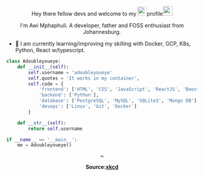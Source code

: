 <div align="center">
Hey there fellow devs and welcome to my <img src="https://img.icons8.com/color/96/000000/github--v1.png" height="24"/>profile<img src="https://media.giphy.com/media/hvRJCLFzcasrR4ia7z/giphy.gif" width="25px">

I'm Awi Mphaphuli. A developer, father and FOSS enthusiast from Johannesburg.
</div>

- 🧠 I am currently learning/improving my skilling with Docker, GCP, K8s, Python, React w/typescript.

```python
class Adoubleyoueye:
    def __init__(self):
        self.username = 'adoubleyoueye'
        self.quotes = 'It works in my container',
        self.code = {
            'frontend': ['HTML', 'CSS', 'JavaScript', 'ReactJS', 'Boostrap'],
            'backend': ['Python'],
            'database': ['PostgreSQL', 'MySQL', 'SQLite3', 'Mongo DB'],
            'devops': ['Linux', 'Git', 'Docker']
        }

    def __str__(self):
        return self.username

if __name__ == '__main__':
    me = Adoubleyoueye()
```

<div align="center">
<figure><img src="https://imgs.xkcd.com/comics/python.png" alt="python" style="width:10px"><figcaption><b><br>Source:<a href="https://xkcd.com/353/">xkcd</a></b></figcaption></figure>
</div>

